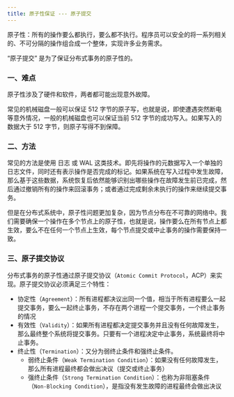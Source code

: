 ```yaml
---
title: 原子性保证 --- 原子提交
---
```


原子性：所有的操作要么都执行，要么都不执行。程序员可以安全的将一系列相关的、不可分隔的操作组合成一个整体，实现许多业务需求。

“原子提交” 是为了保证分布式事务的原子性的。

### 一、难点

原子性涉及了硬件和软件，两者都可能出现意外故障。

常见的机械磁盘一般可以保证 512 字节的原子写，也就是说，即使遭遇突然断电等意外情况，一般的机械磁盘也可以保证当前 512 字节的成功写入。如果写入的数据大于 512 字节，则原子写得不到保障。

### 二、方法

常见的方法是使用 日志 或 WAL 这类技术。即先将操作的元数据写入一个单独的日志文件，同时还有表示操作是否完成的标记。如果系统在写入过程中发生故障，那么基于这些数据，系统恢复后依然能够识别出哪些操作在故障发生前已完成，然后通过撤销所有的操作来回滚事务；或者通过完成剩余未执行的操作来继续提交事务。

但是在分布式系统中，原子性问题更加复杂，因为节点分布在不可靠的网络中。我们需要确保一个操作在多个节点上的原子性，也就是说，操作要么在所有节点上都生效，要么不在任何一个节点上生效，每个节点提交或中止事务的操作需要保持一致。

### 三、原子提交协议

分布式事务的原子性通过原子提交协议（`Atomic Commit Protocol`，ACP）来实现。原子提交协议必须满足三个特性：

- 协定性（`Agreement`）：所有进程都决议出同一个值，相当于所有进程要么一起提交事务，要么一起终止事务，不存在两个进程一个提交事务，一个终止事务的情况
- 有效性（`Validity`）：如果所有进程都决定提交事务并且没有任何故障发生，那么最终整个系统将提交事务。只要有一个进程决定中止事务，系统最终将中止事务。
- 终止性（`Termination`）：又分为弱终止条件和强终止条件。
  - 弱终止条件（`Weak Termination Condition`）：如果没有任何故障发生，那么所有进程最终都会做出决议（提交或终止事务）
  - 强终止条件（`Strong Termination Condition`）：也称为非阻塞条件（`Non-Blocking Condition`），是指没有发生故障的进程最终会做出决议

